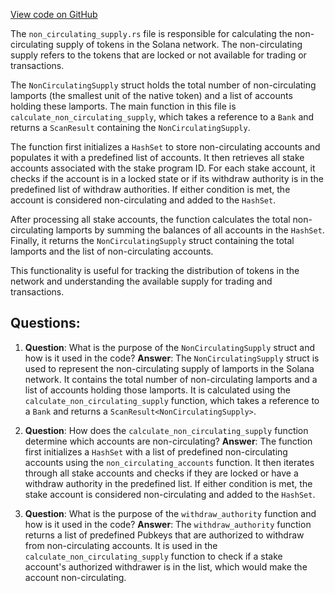 [View code on GitHub](https://github.com/solana-labs/solana/blob/master/runtime/src/non_circulating_supply.rs)

The `non_circulating_supply.rs` file is responsible for calculating the non-circulating supply of tokens in the Solana network. The non-circulating supply refers to the tokens that are locked or not available for trading or transactions.

The `NonCirculatingSupply` struct holds the total number of non-circulating lamports (the smallest unit of the native token) and a list of accounts holding these lamports. The main function in this file is `calculate_non_circulating_supply`, which takes a reference to a `Bank` and returns a `ScanResult` containing the `NonCirculatingSupply`.

The function first initializes a `HashSet` to store non-circulating accounts and populates it with a predefined list of accounts. It then retrieves all stake accounts associated with the stake program ID. For each stake account, it checks if the account is in a locked state or if its withdraw authority is in the predefined list of withdraw authorities. If either condition is met, the account is considered non-circulating and added to the `HashSet`.

After processing all stake accounts, the function calculates the total non-circulating lamports by summing the balances of all accounts in the `HashSet`. Finally, it returns the `NonCirculatingSupply` struct containing the total lamports and the list of non-circulating accounts.

This functionality is useful for tracking the distribution of tokens in the network and understanding the available supply for trading and transactions.
## Questions: 
 1. **Question**: What is the purpose of the `NonCirculatingSupply` struct and how is it used in the code?
   **Answer**: The `NonCirculatingSupply` struct is used to represent the non-circulating supply of lamports in the Solana network. It contains the total number of non-circulating lamports and a list of accounts holding those lamports. It is calculated using the `calculate_non_circulating_supply` function, which takes a reference to a `Bank` and returns a `ScanResult<NonCirculatingSupply>`.

2. **Question**: How does the `calculate_non_circulating_supply` function determine which accounts are non-circulating?
   **Answer**: The function first initializes a `HashSet` with a list of predefined non-circulating accounts using the `non_circulating_accounts` function. It then iterates through all stake accounts and checks if they are locked or have a withdraw authority in the predefined list. If either condition is met, the stake account is considered non-circulating and added to the `HashSet`.

3. **Question**: What is the purpose of the `withdraw_authority` function and how is it used in the code?
   **Answer**: The `withdraw_authority` function returns a list of predefined Pubkeys that are authorized to withdraw from non-circulating accounts. It is used in the `calculate_non_circulating_supply` function to check if a stake account's authorized withdrawer is in the list, which would make the account non-circulating.